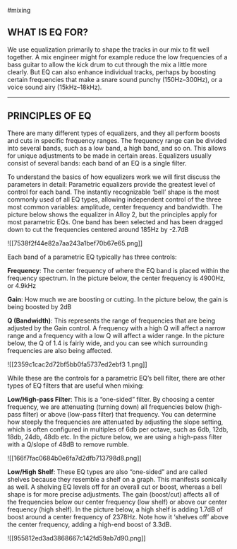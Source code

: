 #mixing 
## WHAT IS EQ FOR?

We use equalization primarily to shape the tracks in our mix to fit well together. A mix engineer might for example reduce the low frequencies of a bass guitar to allow the kick drum to cut through the mix a little more clearly. But EQ can also enhance individual tracks, perhaps by boosting certain frequencies that make a snare sound punchy (150Hz–300Hz), or a voice sound airy (15kHz–18kHz).

---
## PRINCIPLES OF EQ

There are many different types of equalizers, and they all perform boosts and cuts in specific frequency ranges. The frequency range can be divided into several bands, such as a low band, a high band, and so on. This allows for unique adjustments to be made in certain areas. Equalizers usually consist of several bands: each band of an EQ is a single filter.

To understand the basics of how equalizers work we will first discuss the parameters in detail:
Parametric equalizers provide the greatest level of control for each band. The instantly recognizable ‘bell’ shape is the most commonly used of all EQ types, allowing independent control of the three most common variables: amplitude, center frequency and bandwidth.
The picture below shows the equalizer in Alloy 2, but the principles apply for most parametric EQs. One band has been selected and has been dragged down to cut the frequencies centered around 185Hz by -2.7dB

![[7538f2f44e82a7aa243a1bef70b67e65.png]]

Each band of a parametric EQ typically has three controls:

**Frequency**: The center frequency of where the EQ band is placed within the frequency spectrum. In the picture below, the center frequency is 4900Hz, or 4.9kHz

**Gain**: How much we are boosting or cutting. In the picture below, the gain is being boosted by 2dB

**Q (Bandwidth)**: This represents the range of frequencies that are being adjusted by the Gain control. A frequency with a high Q will affect a narrow range and a frequency with a low Q will affect a wider range. In the picture below, the Q of 1.4 is fairly wide, and you can see which surrounding frequencies are also being affected.

![[2359c1cac2d72bf5bb0fa5737ed2ebf3 1.png]]


While these are the controls for a parametric EQ’s bell filter, there are other types of EQ filters that are useful when mixing:

**Low/High-pass Filter**: This is a “one-sided” filter. By choosing a center frequency, we are attenuating (turning down) all frequencies below (high-pass filter) or above (low-pass filter) that frequency. You can determine how steeply the frequencies are attenuated by adjusting the slope setting, which is often configured in multiples of 6db per octave, such as 6db, 12db, 18db, 24db, 48db etc. In the picture below, we are using a high-pass filter with a Q/slope of 48dB to remove rumble.

![[166f7fac0684b0e6fa7d2dfb713798d8.png]]


**Low/High Shelf**: These EQ types are also “one-sided” and are called shelves because they resemble a shelf on a graph. This manifests sonically as well. A shelving EQ levels off for an overall cut or boost, whereas a bell shape is for more precise adjustments. The gain (boost/cut) affects all of the frequencies below our center frequency (low shelf) or above our center frequency (high shelf). In the picture below, a high shelf is adding 1.7dB of boost around a center frequency of 2378Hz. Note how it ‘shelves off’ above the center frequency, adding a high-end boost of 3.3dB.

![[955812ed3ad3868667c142fd59ab7d90.png]]



